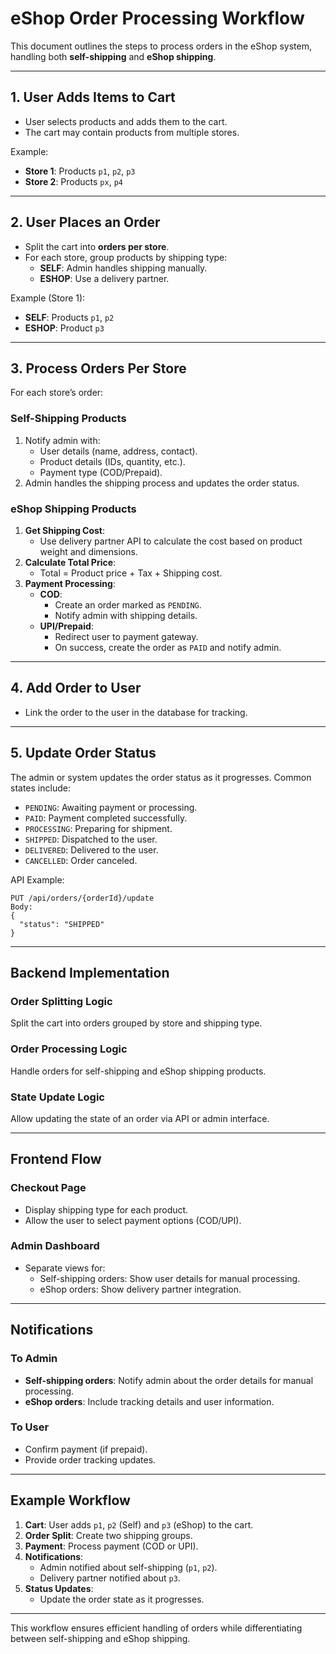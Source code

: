 
# eShop Order Processing Workflow

This document outlines the steps to process orders in the eShop system, handling both **self-shipping** and **eShop shipping**.

---

## 1. User Adds Items to Cart
- User selects products and adds them to the cart.
- The cart may contain products from multiple stores.

Example:
- **Store 1**: Products `p1`, `p2`, `p3`  
- **Store 2**: Products `px`, `p4`

---

## 2. User Places an Order
- Split the cart into **orders per store**.
- For each store, group products by shipping type:
  - **SELF**: Admin handles shipping manually.
  - **ESHOP**: Use a delivery partner.

Example (Store 1):
- **SELF**: Products `p1`, `p2`
- **ESHOP**: Product `p3`

---

## 3. Process Orders Per Store
For each store’s order:

### Self-Shipping Products
1. Notify admin with:
   - User details (name, address, contact).
   - Product details (IDs, quantity, etc.).
   - Payment type (COD/Prepaid).
2. Admin handles the shipping process and updates the order status.

### eShop Shipping Products
1. **Get Shipping Cost**:
   - Use delivery partner API to calculate the cost based on product weight and dimensions.
2. **Calculate Total Price**:
   - Total = Product price + Tax + Shipping cost.
3. **Payment Processing**:
   - **COD**:
     - Create an order marked as `PENDING`.
     - Notify admin with shipping details.
   - **UPI/Prepaid**:
     - Redirect user to payment gateway.
     - On success, create the order as `PAID` and notify admin.

---

## 4. Add Order to User
- Link the order to the user in the database for tracking.

---

## 5. Update Order Status
The admin or system updates the order status as it progresses. Common states include:
- `PENDING`: Awaiting payment or processing.
- `PAID`: Payment completed successfully.
- `PROCESSING`: Preparing for shipment.
- `SHIPPED`: Dispatched to the user.
- `DELIVERED`: Delivered to the user.
- `CANCELLED`: Order canceled.

API Example:
```http
PUT /api/orders/{orderId}/update
Body:
{
  "status": "SHIPPED"
}
```

---

## Backend Implementation

### Order Splitting Logic
Split the cart into orders grouped by store and shipping type.

### Order Processing Logic
Handle orders for self-shipping and eShop shipping products.

### State Update Logic
Allow updating the state of an order via API or admin interface.

---

## Frontend Flow

### Checkout Page
- Display shipping type for each product.
- Allow the user to select payment options (COD/UPI).

### Admin Dashboard
- Separate views for:
  - Self-shipping orders: Show user details for manual processing.
  - eShop orders: Show delivery partner integration.

---

## Notifications

### To Admin
- **Self-shipping orders**: Notify admin about the order details for manual processing.
- **eShop orders**: Include tracking details and user information.

### To User
- Confirm payment (if prepaid).
- Provide order tracking updates.

---

## Example Workflow

1. **Cart**: User adds `p1`, `p2` (Self) and `p3` (eShop) to the cart.
2. **Order Split**: Create two shipping groups.
3. **Payment**: Process payment (COD or UPI).
4. **Notifications**:
   - Admin notified about self-shipping (`p1`, `p2`).
   - Delivery partner notified about `p3`.
5. **Status Updates**:
   - Update the order state as it progresses.

---

This workflow ensures efficient handling of orders while differentiating between self-shipping and eShop shipping.
